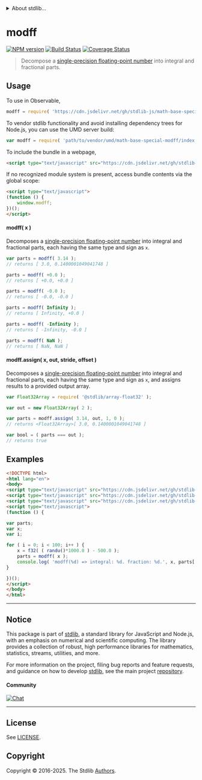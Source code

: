 <!--

@license Apache-2.0

Copyright (c) 2025 The Stdlib Authors.

Licensed under the Apache License, Version 2.0 (the "License");
you may not use this file except in compliance with the License.
You may obtain a copy of the License at

   http://www.apache.org/licenses/LICENSE-2.0

Unless required by applicable law or agreed to in writing, software
distributed under the License is distributed on an "AS IS" BASIS,
WITHOUT WARRANTIES OR CONDITIONS OF ANY KIND, either express or implied.
See the License for the specific language governing permissions and
limitations under the License.

-->


<details>
  <summary>
    About stdlib...
  </summary>
  <p>We believe in a future in which the web is a preferred environment for numerical computation. To help realize this future, we've built stdlib. stdlib is a standard library, with an emphasis on numerical and scientific computation, written in JavaScript (and C) for execution in browsers and in Node.js.</p>
  <p>The library is fully decomposable, being architected in such a way that you can swap out and mix and match APIs and functionality to cater to your exact preferences and use cases.</p>
  <p>When you use stdlib, you can be absolutely certain that you are using the most thorough, rigorous, well-written, studied, documented, tested, measured, and high-quality code out there.</p>
  <p>To join us in bringing numerical computing to the web, get started by checking us out on <a href="https://github.com/stdlib-js/stdlib">GitHub</a>, and please consider <a href="https://opencollective.com/stdlib">financially supporting stdlib</a>. We greatly appreciate your continued support!</p>
</details>

# modff

[![NPM version][npm-image]][npm-url] [![Build Status][test-image]][test-url] [![Coverage Status][coverage-image]][coverage-url] <!-- [![dependencies][dependencies-image]][dependencies-url] -->

> Decompose a [single-precision floating-point number][ieee754] into integral and fractional parts.



<section class="usage">

## Usage

To use in Observable,

```javascript
modff = require( 'https://cdn.jsdelivr.net/gh/stdlib-js/math-base-special-modff@umd/browser.js' )
```

To vendor stdlib functionality and avoid installing dependency trees for Node.js, you can use the UMD server build:

```javascript
var modff = require( 'path/to/vendor/umd/math-base-special-modff/index.js' )
```

To include the bundle in a webpage,

```html
<script type="text/javascript" src="https://cdn.jsdelivr.net/gh/stdlib-js/math-base-special-modff@umd/browser.js"></script>
```

If no recognized module system is present, access bundle contents via the global scope:

```html
<script type="text/javascript">
(function () {
    window.modff;
})();
</script>
```

#### modff( x )

Decomposes a [single-precision floating-point number][ieee754] into integral and fractional parts, each having the same type and sign as `x`.

```javascript
var parts = modff( 3.14 );
// returns [ 3.0, 0.1400001049041748 ]

parts = modff( +0.0 );
// returns [ +0.0, +0.0 ]

parts = modff( -0.0 );
// returns [ -0.0, -0.0 ]

parts = modff( Infinity );
// returns [ Infinity, +0.0 ]

parts = modff( -Infinity );
// returns [ -Infinity, -0.0 ]

parts = modff( NaN );
// returns [ NaN, NaN ]
```

#### modff.assign( x, out, stride, offset )

Decomposes a [single-precision floating-point number][ieee754] into integral and fractional parts, each having the same type and sign as `x`, and assigns results to a provided output array.

```javascript
var Float32Array = require( '@stdlib/array-float32' );

var out = new Float32Array( 2 );

var parts = modff.assign( 3.14, out, 1, 0 );
// returns <Float32Array>[ 3.0, 0.1400001049041748 ]

var bool = ( parts === out );
// returns true
```

</section>

<!-- /.usage -->

<section class="notes">

</section>

<!-- /.notes -->

<section class="examples">

## Examples

<!-- eslint no-undef: "error" -->

```html
<!DOCTYPE html>
<html lang="en">
<body>
<script type="text/javascript" src="https://cdn.jsdelivr.net/gh/stdlib-js/random-base-randu@umd/browser.js"></script>
<script type="text/javascript" src="https://cdn.jsdelivr.net/gh/stdlib-js/number-float64-base-to-float32@umd/browser.js"></script>
<script type="text/javascript" src="https://cdn.jsdelivr.net/gh/stdlib-js/math-base-special-modff@umd/browser.js"></script>
<script type="text/javascript">
(function () {

var parts;
var x;
var i;

for ( i = 0; i < 100; i++ ) {
    x = f32( ( randu()*1000.0 ) - 500.0 );
    parts = modff( x );
    console.log( 'modff(%d) => integral: %d. fraction: %d.', x, parts[ 0 ], parts[ 1 ] );
}

})();
</script>
</body>
</html>
```

</section>

<!-- /.examples -->

<!-- C interface documentation. -->



<!-- Section for related `stdlib` packages. Do not manually edit this section, as it is automatically populated. -->

<section class="related">

</section>

<!-- /.related -->

<!-- Section for all links. Make sure to keep an empty line after the `section` element and another before the `/section` close. -->


<section class="main-repo" >

* * *

## Notice

This package is part of [stdlib][stdlib], a standard library for JavaScript and Node.js, with an emphasis on numerical and scientific computing. The library provides a collection of robust, high performance libraries for mathematics, statistics, streams, utilities, and more.

For more information on the project, filing bug reports and feature requests, and guidance on how to develop [stdlib][stdlib], see the main project [repository][stdlib].

#### Community

[![Chat][chat-image]][chat-url]

---

## License

See [LICENSE][stdlib-license].


## Copyright

Copyright &copy; 2016-2025. The Stdlib [Authors][stdlib-authors].

</section>

<!-- /.stdlib -->

<!-- Section for all links. Make sure to keep an empty line after the `section` element and another before the `/section` close. -->

<section class="links">

[npm-image]: http://img.shields.io/npm/v/@stdlib/math-base-special-modff.svg
[npm-url]: https://npmjs.org/package/@stdlib/math-base-special-modff

[test-image]: https://github.com/stdlib-js/math-base-special-modff/actions/workflows/test.yml/badge.svg?branch=main
[test-url]: https://github.com/stdlib-js/math-base-special-modff/actions/workflows/test.yml?query=branch:main

[coverage-image]: https://img.shields.io/codecov/c/github/stdlib-js/math-base-special-modff/main.svg
[coverage-url]: https://codecov.io/github/stdlib-js/math-base-special-modff?branch=main

<!--

[dependencies-image]: https://img.shields.io/david/stdlib-js/math-base-special-modff.svg
[dependencies-url]: https://david-dm.org/stdlib-js/math-base-special-modff/main

-->

[chat-image]: https://img.shields.io/gitter/room/stdlib-js/stdlib.svg
[chat-url]: https://app.gitter.im/#/room/#stdlib-js_stdlib:gitter.im

[stdlib]: https://github.com/stdlib-js/stdlib

[stdlib-authors]: https://github.com/stdlib-js/stdlib/graphs/contributors

[umd]: https://github.com/umdjs/umd
[es-module]: https://developer.mozilla.org/en-US/docs/Web/JavaScript/Guide/Modules

[deno-url]: https://github.com/stdlib-js/math-base-special-modff/tree/deno
[deno-readme]: https://github.com/stdlib-js/math-base-special-modff/blob/deno/README.md
[umd-url]: https://github.com/stdlib-js/math-base-special-modff/tree/umd
[umd-readme]: https://github.com/stdlib-js/math-base-special-modff/blob/umd/README.md
[esm-url]: https://github.com/stdlib-js/math-base-special-modff/tree/esm
[esm-readme]: https://github.com/stdlib-js/math-base-special-modff/blob/esm/README.md
[branches-url]: https://github.com/stdlib-js/math-base-special-modff/blob/main/branches.md

[stdlib-license]: https://raw.githubusercontent.com/stdlib-js/math-base-special-modff/main/LICENSE

[ieee754]: https://en.wikipedia.org/wiki/IEEE_754-1985

</section>

<!-- /.links -->
